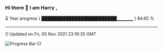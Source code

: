 ### Hi there 👋 I am Harry , 

⏳ Year progress { █████████████████████████▁▁▁▁▁ } 84.65 %

---

⏰ Updated on Fri, 05 Nov 2021 23:18:35 GMT

![Progress Bar CI](https://github.com/duykhang68/duykhang68/workflows/Progress%20Bar%20CI/badge.svg)
